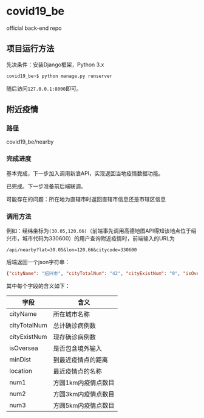 # covid19_be

official back-end repo

## 项目运行方法

先决条件：安装Django框架，Python 3.x

```bash
covid19_be>$ python manage.py runserver
```

随后访问`127.0.0.1:8000`即可。

## 附近疫情

### 路径

covid19_be/nearby

### 完成进度

基本完成，下一步加入调用新浪API，实现返回当地疫情数据功能。

已完成。下一步准备前后端联调。

可能存在的问题：所在地为直辖市时返回直辖市信息还是市辖区信息

### 调用方法

例如：经纬坐标为`(30.05,120.66)`（前端事先调用高德地图API得知该地点位于绍兴市，城市代码为330600）的用户查询附近疫情时，前端输入的URL为

```
/api/nearby?lat=30.05&lon=120.66&citycode=330600
```

后端返回一个json字符串：

```json
{"cityName": "绍兴市", "cityTotalNum": "42", "cityExistNum": "0", "isOversea": 0, "minDist": 33.68, "location": "南岭新村", "num1": 0, "num3": 0, "num5": 0}
```

其中每个字段的含义如下：

| 字段         | 含义                |
| ------------ | ------------------- |
| cityName     | 所在城市名称        |
| cityTotalNum | 总计确诊病例数      |
| cityExistNum | 现存确诊病例数      |
| isOversea    | 是否包含境外输入    |
| minDist      | 到最近疫情点的距离  |
| location     | 最近疫情点的名称    |
| num1         | 方圆1km内疫情点数目 |
| num2         | 方圆3km内疫情点数目 |
| num3         | 方圆5km内疫情点数目 |

